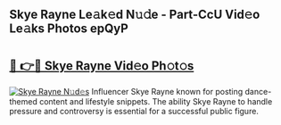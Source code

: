 ## Skye Rayne Le𝚊k𝚎d N𝚞𝚍e - Part-CcU Vid𝚎o Le𝚊ks Photos epQyP

# <h2><a href="http://fbea864.evod.top/?m=Skye+Rayne">🔗 👉🔴 Skye Rayne Vid𝚎o Ph𝚘t𝚘s</a></h2>

[![Skye Rayne N𝚞d𝚎s](https://i.imgur.com/8V9OHl7.gif)](http://fbea864.evod.top/?m=Skye+Rayne)
Influencer Skye Rayne known for posting dance-themed content and lifestyle snippets. The ability Skye Rayne to handle pressure and controversy is essential for a successful public figure. 
